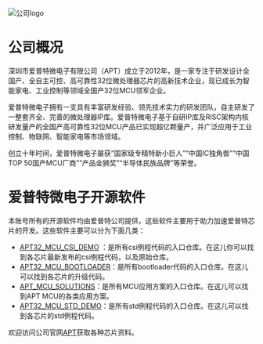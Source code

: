 
![公司logo](https://github.com/APT-AEteam/.github/assets/106129119/af05aad0-a81d-4a2b-8746-e19d4b8d0e3b)  

# 公司概况
深圳市爱普特微电子有限公司（APT）成立于2012年，是一家专注于研发设计全国产、全自主可控、高可靠性32位微处理器芯片的高新技术企业，现已成长为智能家电、工业控制等领域全国产32位MCU领军企业。  

爱普特微电子拥有一支具有丰富研发经验、领先技术实力的研发团队，自主研发了一整套齐全、完善的微处理器IP库。爱普特微电子基于自研IP库及RISC架构内核研发量产的全国产高可靠性32位MCU产品已实现超亿颗量产，并广泛应用于工业控制、物联网、智能家电等市场领域。  

创立十年时间，爱普特微电子屡获“国家级专精特新小巨人”“中国IC独角兽”“中国TOP 50国产MCU厂商”“产品金狮奖”“半导体民族品牌”等荣誉。  

# 爱普特微电子开源软件  
本账号所有的开源软件均由爱普特公司提供，这些软件主要用于助力加速爱普特芯片的开发。这些软件主要可以分为下面几类：  
- [APT32_MCU_CSI_DEMO](https://github.com/APT-AEteam/APT32_MCU_CSI_DEMO.git) ：是所有csi例程代码的入口仓库。在这儿你可以找到各芯片最新发布的csi例程代码，以及原始仓库。
- [APT32_MCU_BOOTLOADER](https://github.com/APT-AEteam/APT32_MCU_BOOTLOADER.git)：是所有bootloader代码的入口仓库。在这儿可以找到各芯片的升级代码。
- [APT_MCU_SOLUTIONS](https://github.com/APT-AEteam/APT_MCU_SOLUTIONS.git)：是所有MCU应用方案的入口仓库。在这儿可以找到APT MCU的各类应用方案。
- [APT32_MCU_STD_DEMO](https://github.com/APT-AEteam/APT32_MCU_STD_DEMO.git)：是所有std例程代码的入口仓库。在这儿可以找到各芯片的std例程代码。

欢迎访问公司官网[APT](http://www.aptchip.com/)获取各种芯片资料。
